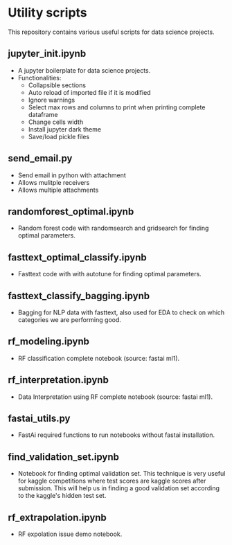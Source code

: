 # Utility scripts
This repository contains various useful scripts for data science projects.

## jupyter_init.ipynb
- A jupyter boilerplate for data science projects.
- Functionalities:
  - Collapsible sections
  - Auto reload of imported file if it is modified
  - Ignore warnings
  - Select max rows and columns to print when printing complete dataframe
  - Change cells width
  - Install jupyter dark theme
  - Save/load pickle files

## send_email.py
- Send email in python with attachment
- Allows mulitple receivers
- Allows multiple attachments

## randomforest_optimal.ipynb
- Random forest code with randomsearch and gridsearch for finding optimal parameters.

## fasttext_optimal_classify.ipynb
- Fasttext code with with autotune for finding optimal parameters.

## fasttext_classify_bagging.ipynb
- Bagging for NLP data with fasttext, also used for EDA to check on which categories we are performing good.

## rf_modeling.ipynb
- RF classification complete notebook (source: fastai ml1).

## rf_interpretation.ipynb
- Data Interpretation using RF complete notebook (source: fastai ml1).

## fastai_utils.py
- FastAi required functions to run notebooks without fastai installation.

## find_validation_set.ipynb
- Notebook for finding optimal validation set. This technique is very useful for kaggle competitions where test scores are kaggle scores after submission. This will help us in finding a good validation set according to the kaggle's hidden test set.

## rf_extrapolation.ipynb
- RF expolation issue demo notebook.
